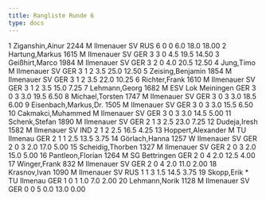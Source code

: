 ```yaml
---
title: Rangliste Runde 6
type: docs
---
```


<rangliste>
1	Ziganshin,Ainur		2244	M	Ilmenauer SV	RUS	6	0	0	6.0	18.0	18.00
2	Hartung,Markus		1615	M	Ilmenauer SV	GER	3	3	0	4.5	19.5	14.50
3	Geißhirt,Marco		1984	M	Ilmenauer SV	GER	3	2	0	4.0	20.5	12.50
4	Jung,Timo			M	Ilmenauer SV	GER	3	1	2	3.5	25.0	12.50
5	Zeising,Benjamin		1854	M	Ilmenauer SV	GER	3	1	2	3.5	22.0	10.25
6	Richter,Frank		1610	M	Ilmenauer SV	GER	3	1	2	3.5	15.0	7.25
7	Lehmann,Georg		1682	M	ESV Lok Meiningen	GER	3	0	3	3.0	19.5	6.50
8	Michael,Torsten		1747	M	Ilmenauer SV	GER	3	0	3	3.0	18.5	6.00
9	Eisenbach,Markus,Dr.		1505	M	Ilmenauer SV	GER	3	0	3	3.0	15.5	6.50
10	Cakmakci,Muhammed			M	Ilmenauer SV	GER	3	0	3	3.0	14.5	5.00
11	Schenk,Stefan		1890	M	Ilmenauer SV	GER	2	1	3	2.5	23.0	7.25
12	Dudeja,Iresh		1582	M	Ilmenauer SV	IND	2	1	2	2.5	16.5	4.25
13	Hoppert,Alexander			M	TU Ilmenau	GER	2	1	1	2.5	13.5	3.75
14	Görlach,Hanna		1257	W	Ilmenauer SV	GER	2	0	3	2.0	17.0	5.00
15	Scheidig,Thorben		1327	M	Ilmenauer SV	GER	2	0	3	2.0	15.0	5.00
16	Pantleon,Florian		1264	M	SG Bettringen	GER	2	0	4	2.0	12.5	4.00
17	Winger,Frank		832	M	Ilmenauer SV	GER	2	0	4	2.0	11.0	2.00
18	Krasnov,Ivan		1090	M	Ilmenauer SV	RUS	1	1	3	1.5	14.5	3.75
19	Skopp,Erik			*	TU Ilmenau	GER	1	0	1	1.0	7.0	2.00
20	Lehmann,Norik		1128	M	Ilmenauer SV	GER	0	0	5	0.0	13.0	0.00
</rangliste>
